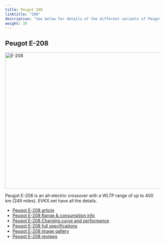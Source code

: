 ```yaml
---
title: Peugot 208
linktitle: "208"
description: "See below for details of the different variants of Peugot 208"
weight: 30
---
```

## Peugot E-208

<a href="/models/peugot/208/e-208/"><img src="https://media.evkx.net/multimedia/models/peugot/208/e-208/main_1_st.jpg" width="800" height="444" alt="E-208" ></a>

Peugot E-208 is an all-electric crossover with a WLTP range of up to 400 km (249 miles). EVKX.net have all the details. 

- [Peugot E-208 article](/models/peugot/208/e-208/)
- [Peugot E-208 Range & consumption info](/models/peugot/208/e-208/rangeandconsumption)
- [Peugot E-208 Charging curve and performance](/models/peugot/208/e-208/chargingcurve)
- [Peugot E-208 full specifications](/models/peugot/208/e-208/specifications)
- [Peugot E-208 image gallery](/models/peugot/208/e-208/gallery)
- [Peugot E-208 reviews](/models/peugot/208/e-208/reviews)

